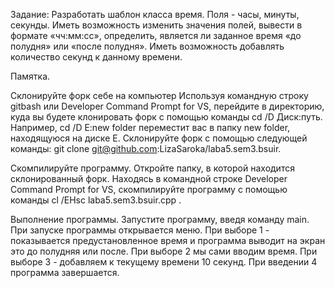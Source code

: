 Задание: Разработать шаблон класса время. Поля - часы, минуты, секунды. Иметь возможность изменить значения полей, вывести в формате «чч:мм:сс», определить, является ли заданное время «до полудня» или «после полудня». Иметь возможность добавлять количество секунд к данному времени.

Памятка.

Склонируйте форк себе на компьютер Используя командную строку gitbash или Developer Command Prompt for VS, перейдите в директорию, куда вы будете клонировать форк с помощью команды cd /D Диск:путь. Например, cd /D E:new folder переместит вас в папку new folder, находящуюся на диске E. Склонируйте форк с помощью следующей команды: git clone git@github.com:LizaSaroka/laba5.sem3.bsuir.

Скомпилируйте программу. Откройте папку, в которой находится склонированный форк. Находясь в командной строке Developer Command Prompt for VS, скомпилируйте программу с помощью команды cl /EHsc laba5.sem3.bsuir.cpp .

Выполнение программы. Запустите программу, введя команду main. При запуске программы открывается меню. При выборе 1 - показывается предустановленное время и программа выводит на экран это до полудняя или после. При выборе 2 мы сами вводим время. При выборе 3 - добавляем к текущему времени 10 секунд. При введении 4 программа завершается.
